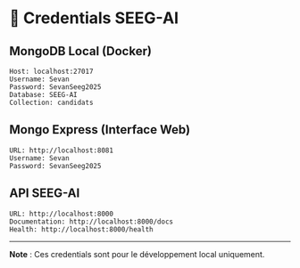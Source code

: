 # 🔐 Credentials SEEG-AI

## MongoDB Local (Docker)

```
Host: localhost:27017
Username: Sevan
Password: SevanSeeg2025
Database: SEEG-AI
Collection: candidats
```

## Mongo Express (Interface Web)

```
URL: http://localhost:8081
Username: Sevan
Password: SevanSeeg2025
```

## API SEEG-AI

```
URL: http://localhost:8000
Documentation: http://localhost:8000/docs
Health: http://localhost:8000/health
```

---

**Note** : Ces credentials sont pour le développement local uniquement.

